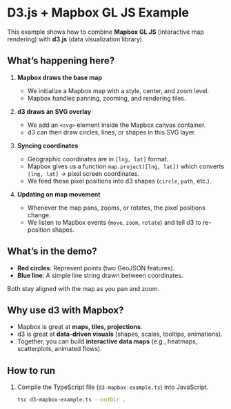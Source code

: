 # D3.js + Mapbox GL JS Example

This example shows how to combine **Mapbox GL JS** (interactive map rendering) with **d3.js** (data visualization library).

## What’s happening here?

1. **Mapbox draws the base map**
   - We initialize a Mapbox map with a style, center, and zoom level.
   - Mapbox handles panning, zooming, and rendering tiles.

2. **d3 draws an SVG overlay**
   - We add an `<svg>` element inside the Mapbox canvas container.
   - d3 can then draw circles, lines, or shapes in this SVG layer.

3. **Syncing coordinates**
   - Geographic coordinates are in `[lng, lat]` format.
   - Mapbox gives us a function `map.project([lng, lat])` which converts `[lng, lat]` → pixel screen coordinates.
   - We feed those pixel positions into d3 shapes (`circle`, `path`, etc.).

4. **Updating on map movement**
   - Whenever the map pans, zooms, or rotates, the pixel positions change.
   - We listen to Mapbox events (`move`, `zoom`, `rotate`) and tell d3 to re-position shapes.

## What’s in the demo?

- **Red circles**: Represent points (two GeoJSON features).
- **Blue line**: A simple line string drawn between coordinates.

Both stay aligned with the map as you pan and zoom.

## Why use d3 with Mapbox?

- Mapbox is great at **maps, tiles, projections**.
- d3 is great at **data-driven visuals** (shapes, scales, tooltips, animations).
- Together, you can build **interactive data maps** (e.g., heatmaps, scatterplots, animated flows).

## How to run

1. Compile the TypeScript file (`d3-mapbox-example.ts`) into JavaScript.
   ```bash
   tsc d3-mapbox-example.ts --outDir .
